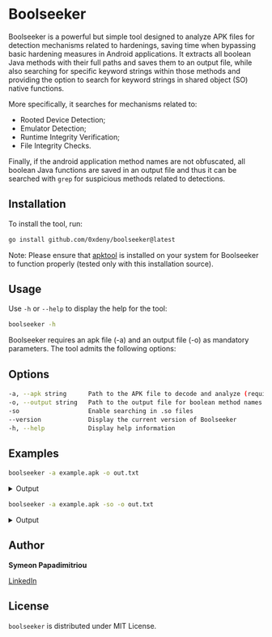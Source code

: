 # Boolseeker

Boolseeker is a powerful but simple tool designed to analyze APK files for detection mechanisms related to hardenings, saving time when bypassing basic hardening measures in Android applications. It extracts all boolean Java methods with their full paths and saves them to an output file, while also searching for specific keyword strings within those methods and providing the option to search for keyword strings in shared object (SO) native functions.

More specifically, it searches for mechanisms related to:
* Rooted Device Detection;
* Emulator Detection;
* Runtime Integrity Verification;
* File Integrity Checks.

Finally, if the android application method names are not obfuscated, all boolean Java functions are saved in an output file and thus it can be searched with `grep` for suspicious methods related to detections.


## Installation

To install the tool, run:

```bash
go install github.com/0xdeny/boolseeker@latest
```

Note: Please ensure that <a href="https://www.kali.org/tools/apktool/" target="_blank">apktool</a> is installed on your system for Boolseeker to function properly (tested only with this installation source).

## Usage

Use `-h` or `--help` to display the help for the tool:

```bash
boolseeker -h
```

Boolseeker requires an apk file (-a) and an output file (-o) as mandatory parameters. The tool admits the following options:


## Options


```bash
-a, --apk string      Path to the APK file to decode and analyze (required)
-o, --output string   Path to the output file for boolean method names (required)
-so                   Enable searching in .so files
--version             Display the current version of Boolseeker
-h, --help            Display help information
```

## Examples

```bash
boolseeker -a example.apk -o out.txt
```

<details>
  <summary>Output</summary>
  <img src="images/boolseeker-1.png" alt="Example-1">
</details>

```bash
boolseeker -a example.apk -so -o out.txt
```
<details>
  <summary>Output</summary>
  <img src="images/boolseeker-2.png" alt="Example-2">
</details>

## Author

**Symeon Papadimitriou**

<a href="https://www.linkedin.com/in/symeon-papadimitriou/" target="_blank">LinkedIn</a>

## License

`boolseeker` is distributed under MIT License.
